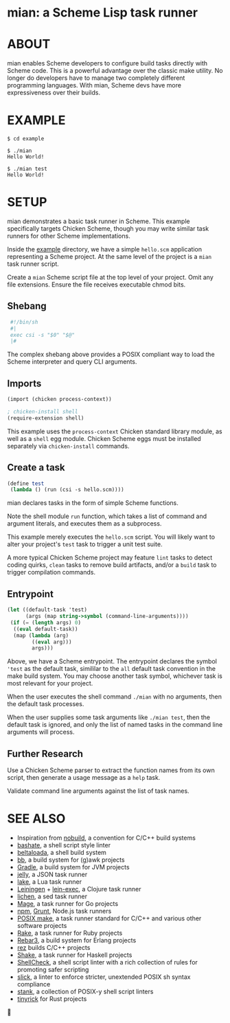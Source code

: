 # mian: a Scheme Lisp task runner

# ABOUT

mian enables Scheme developers to configure build tasks directly with Scheme code. This is a powerful advantage over the classic make utility. No longer do developers have to manage two completely different programming languages. With mian, Scheme devs have more expressiveness over their builds.

# EXAMPLE

```console
$ cd example

$ ./mian
Hello World!

$ ./mian test
Hello World!
```

# SETUP

mian demonstrates a basic task runner in Scheme. This example specifically targets Chicken Scheme, though you may write similar task runners for other Scheme implementations.

Inside the [example](example) directory, we have a simple `hello.scm` application representing a Scheme project. At the same level of the project is a `mian` task runner script.

Create a `mian` Scheme script file at the top level of your project. Omit any file extensions. Ensure the file receives executable chmod bits.

## Shebang

```scheme
 #!/bin/sh
 #|
 exec csi -s "$0" "$@"
 |#
```

The complex shebang above provides a POSIX compliant way to load the Scheme interpreter and query CLI arguments.

## Imports

```scheme
(import (chicken process-context))

; chicken-install shell
(require-extension shell)
```

This example uses the `process-context` Chicken standard library module, as well as a `shell` egg module. Chicken Scheme eggs must be installed separately via `chicken-install` commands.

## Create a task

```scheme
(define test
 (lambda () (run (csi -s hello.scm))))
```

mian declares tasks in the form of simple Scheme functions.

Note the shell module `run` function, which takes a list of command and argument literals, and executes them as a subprocess.

This example merely executes the `hello.scm` script. You will likely want to alter your project's `test` task to trigger a unit test suite.

A more typical Chicken Scheme project may feature `lint` tasks to detect coding quirks, `clean` tasks to remove build artifacts, and/or a `build` task to trigger compilation commands.

## Entrypoint

```scheme
(let ((default-task 'test)
      (args (map string->symbol (command-line-arguments))))
 (if (= (length args) 0)
  ((eval default-task))
  (map (lambda (arg)
        ((eval arg)))
        args)))
```

Above, we have a Scheme entrypoint. The entrypoint declares the symbol `'test` as the default task, simililar to the `all` default task convention in the make build system. You may choose another task symbol, whichever task is most relevant for your project.

When the user executes the shell command `./mian` with no arguments, then the default task processes.

When the user supplies some task arguments like `./mian test`, then the default task is ignored, and only the list of named tasks in the command line arguments will process.

## Further Research

Use a Chicken Scheme parser to extract the function names from its own script, then generate a usage message as a `help` task.

Validate command line arguments against the list of task names.

# SEE ALSO

* Inspiration from [nobuild](https://github.com/tsoding/nobuild), a convention for C/C++ build systems
* [bashate](https://github.com/openstack/bashate), a shell script style linter
* [beltaloada](https://github.com/mcandre/beltaloada), a shell build system
* [bb](https://github.com/mcandre/bb), a build system for (g)awk projects
* [Gradle](https://gradle.org/), a build system for JVM projects
* [jelly](https://github.com/mcandre/jelly), a JSON task runner
* [lake](https://luarocks.org/modules/steved/lake), a Lua task runner
* [Leiningen](https://leiningen.org/) + [lein-exec](https://github.com/kumarshantanu/lein-exec), a Clojure task runner
* [lichen](https://github.com/mcandre/lichen), a sed task runner
* [Mage](https://magefile.org/), a task runner for Go projects
* [npm](https://www.npmjs.com/), [Grunt](https://gruntjs.com/), Node.js task runners
* [POSIX make](https://pubs.opengroup.org/onlinepubs/009695299/utilities/make.html), a task runner standard for C/C++ and various other software projects
* [Rake](https://ruby.github.io/rake/), a task runner for Ruby projects
* [Rebar3](https://www.rebar3.org/), a build system for Erlang projects
* [rez](https://github.com/mcandre/rez) builds C/C++ projects
* [Shake](https://shakebuild.com/), a task runner for Haskell projects
* [ShellCheck](https://www.shellcheck.net/), a shell script linter with a rich collection of rules for promoting safer scripting
* [slick](https://github.com/mcandre/slick), a linter to enforce stricter, unextended POSIX sh syntax compliance
* [stank](https://github.com/mcandre/stank), a collection of POSIX-y shell script linters
* [tinyrick](https://github.com/mcandre/tinyrick) for Rust projects

🍜
